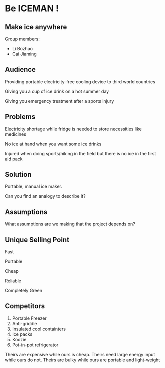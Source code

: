 # Be ICEMAN !
## Make ice anywhere

Group members: 
* Li Bozhao
* Cai Jiaming



## Audience
Providing portable electricity-free cooling device to third world countries

Giving you a cup of ice drink on a hot summer day

Giving you  emergency treatment after a sports injury

## Problems
Electricity shortage while fridge is needed to store necessities like medicines

No ice at hand when you want some ice drinks

Injured when doing sports/hiking in the field but there is no ice in the first aid pack


## Solution
Portable, manual ice maker. 

Can you find an analogy to describe it? 

## Assumptions
What assumptions are we making that the project depends on?

## Unique Selling Point
Fast

Portable

Cheap

Reliable

Completely Green

## Competitors
1. Portable Freezer
2. Anti-griddle
3. Insulated cool containters 
4. Ice packs 
5. Koozie
6. Pot-in-pot refrigerator

Theirs are expensive while ours is cheap.
Theirs need large energy input while ours do not.
Theirs are bulky while ours are portable and light-weight
